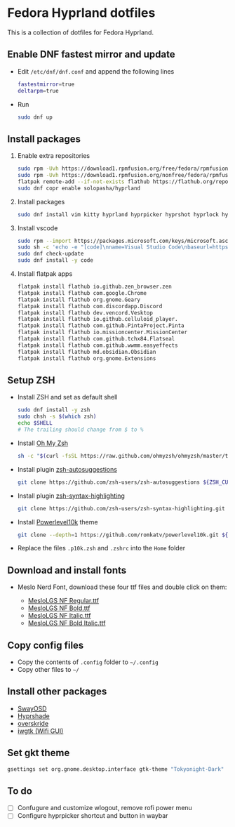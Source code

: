 # Fedora Hyprland dotfiles

This is a collection of dotfiles for Fedora Hyprland.

## Enable DNF fastest mirror and update

- Edit `/etc/dnf/dnf.conf` and append the following lines
  ```sh
  fastestmirror=true
  deltarpm=true
  ```
- Run
  ```sh
  sudo dnf up
  ```

## Install packages
1. Enable extra repositories
    ```bash
    sudo rpm -Uvh https://download1.rpmfusion.org/free/fedora/rpmfusion-free-release-$(rpm -E %fedora).noarch.rpm
    sudo rpm -Uvh https://download1.rpmfusion.org/nonfree/fedora/rpmfusion-nonfree-release-$(rpm -E %fedora).noarch.rpm
    flatpak remote-add --if-not-exists flathub https://flathub.org/repo/flathub.flatpakrepo
    sudo dnf copr enable solopasha/hyprland
    ```
1. Install packages
    ```bash
    sudo dnf install vim kitty hyprland hyprpicker hyprshot hyprlock hypridle hyprpaper hyprcursor waybar waypaper pipewire wireplumber rofi-wayland swaync playerctl mpv grim slurp jq bc xdg-desktop-portal-hyprland wl-clipboard socat cliphist nm-connection-editor dictd wl-clip-persist-git blueman bluez bluez-utils wlogout brightnessctl neofetch solaar breeze-cursor-theme numix-icon-theme-circle meson rustc glib glib2-devel sassc cargo gtk3 gtk3-devel systemd-devel gtk-layer-shell-devel libevdev-devel libinput-devel
    ```
2. Install vscode
    ```bash
    sudo rpm --import https://packages.microsoft.com/keys/microsoft.asc
    sudo sh -c 'echo -e "[code]\nname=Visual Studio Code\nbaseurl=https://packages.microsoft.com/yumrepos/vscode\nenabled=1\ngpgcheck=1\ngpgkey=https://packages.microsoft.com/keys/microsoft.asc" > /etc/yum.repos.d/vscode.repo'
    sudo dnf check-update
    sudo dnf install -y code
    ```
3. Install flatpak apps
    ```bash
    flatpak install flathub io.github.zen_browser.zen
    flatpak install flathub com.google.Chrome
    flatpak install flathub org.gnome.Geary
    flatpak install flathub com.discordapp.Discord
    flatpak install flathub dev.vencord.Vesktop
    flatpak install flathub io.github.celluloid_player.
    flatpak install flathub com.github.PintaProject.Pinta
    flatpak install flathub io.missioncenter.MissionCenter
    flatpak install flathub com.github.tchx84.Flatseal
    flatpak install flathub com.github.wwmm.easyeffects
    flatpak install flathub md.obsidian.Obsidian
    flatpak install flathub org.gnome.Extensions
    ```
## Setup ZSH

- Install ZSH and set as default shell

  ```sh
  sudo dnf install -y zsh
  sudo chsh -s $(which zsh)
  echo $SHELL
  # The trailing should change from $ to %
  ```

- Install [Oh My Zsh](https://ohmyz.sh/#install)
  ```sh
  sh -c "$(curl -fsSL https://raw.github.com/ohmyzsh/ohmyzsh/master/tools/install.sh)"
  ```
- Install plugin [zsh-autosuggestions](https://github.com/zsh-users/zsh-autosuggestions)
  ```sh
  git clone https://github.com/zsh-users/zsh-autosuggestions ${ZSH_CUSTOM:-~/.oh-my-zsh/custom}/plugins/zsh-autosuggestions
  ```
- Install plugin [zsh-syntax-highlighting](https://github.com/zsh-users/zsh-syntax-highlighting)
  ```sh
  git clone https://github.com/zsh-users/zsh-syntax-highlighting.git ${ZSH_CUSTOM:-~/.oh-my-zsh/custom}/plugins/zsh-syntax-highlighting
  ```
- Install [Powerlevel10k](https://github.com/romkatv/powerlevel10k) theme
  ```sh
  git clone --depth=1 https://github.com/romkatv/powerlevel10k.git ${ZSH_CUSTOM:-$HOME/.oh-my-zsh/custom}/themes/powerlevel10k
  ```
- Replace the files `.p10k.zsh` and `.zshrc` into the `Home` folder

## Download and install fonts

- Meslo Nerd Font, download these four ttf files and double click on them:

  - [MesloLGS NF Regular.ttf](https://github.com/romkatv/powerlevel10k-media/raw/master/MesloLGS%20NF%20Regular.ttf)
  - [MesloLGS NF Bold.ttf](https://github.com/romkatv/powerlevel10k-media/raw/master/MesloLGS%20NF%20Bold.ttf)
  - [MesloLGS NF Italic.ttf](https://github.com/romkatv/powerlevel10k-media/raw/master/MesloLGS%20NF%20Italic.ttf)
  - [MesloLGS NF Bold Italic.ttf](https://github.com/romkatv/powerlevel10k-media/raw/master/MesloLGS%20NF%20Bold%20Italic.ttf)

## Copy config files
- Copy the contents of `.config` folder to `~/.config`
- Copy other files to `~/`
## Install other packages
- [SwayOSD](https://github.com/ErikReider/SwayOSD)
- [Hyprshade](https://github.com/loqusion/hyprshade)
- [overskride](https://github.com/kaii-lb/overskride)
- [iwgtk (Wifi GUI)](https://github.com/J-Lentz/iwgtk)

## Set gkt theme
```sh
gsettings set org.gnome.desktop.interface gtk-theme "Tokyonight-Dark"
```

## To do
- [ ] Confugure and customize wlogout, remove rofi power menu
- [ ] Configure hyprpicker shortcut and button in waybar
